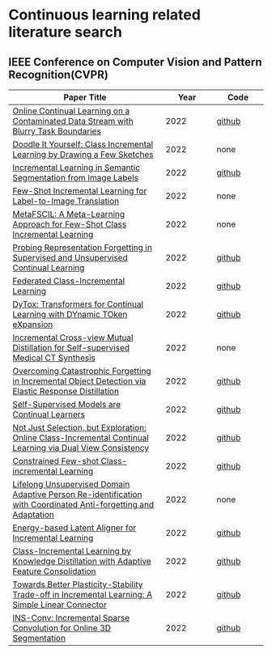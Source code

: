 # Continuous learning related literature search
## IEEE Conference on Computer Vision and Pattern Recognition(CVPR)
<table>
  <colgroup>
    <col style="width:60%">
    <col style="width:20%">
    <col style="width:20%">
  </colgroup>
  <thead>
    <tr>
      <th>Paper Title</th>
      <th>Year</th>
      <th>Code</th>
    </tr>
  </thead>
  <tbody>
    <tr>
        <td><a href="https://openaccess.thecvf.com/content/CVPR2022/papers/Bang_Online_Continual_Learning_on_a_Contaminated_Data_Stream_With_Blurry_CVPR_2022_paper.pdf">Online Continual Learning on a Contaminated Data Stream with Blurry Task Boundaries</a></td>
        <td>2022</td>
        <td><a href="https://github.com/clovaai/puridiver">github</a></td>
    </tr>
    <tr>
        <td><a href="https://openaccess.thecvf.com/content/CVPR2022/papers/Bhunia_Doodle_It_Yourself_Class_Incremental_Learning_by_Drawing_a_Few_CVPR_2022_paper.pdf">Doodle It Yourself: Class Incremental Learning by Drawing a Few Sketches</a></td>
        <td>2022</td>
        <td>none</td>
    </tr>
    <tr>
        <td><a href="https://openaccess.thecvf.com/content/CVPR2022/papers/Cermelli_Incremental_Learning_in_Semantic_Segmentation_From_Image_Labels_CVPR_2022_paper.pdf">Incremental                 Learning in Semantic Segmentation from Image Labels</a></td>
        <td>2022</td>
        <td><a href="https://github.com/fcdl94/WILSON">github</a></td>
    </tr>
    <tr>
         <td><a href="https://openaccess.thecvf.com/content/CVPR2022/supplemental/Chen_Few-Shot_Incremental_Learning_CVPR_2022_supplemental.pdf">Few-Shot Incremental Learning for Label-to-Image Translation</a></td>
        <td>2022</td>
        <td>none</td>
    </tr>
    <tr>
        <td><a href="https://openaccess.thecvf.com/content/CVPR2022/papers/Chi_MetaFSCIL_A_Meta-Learning_Approach_for_Few-Shot_Class_Incremental_Learning_CVPR_2022_paper.pdf">MetaFSCIL: A Meta-Learning Approach for Few-Shot Class Incremental Learning</a></td>
        <td>2022</td>
        <td>none</td>
    </tr>
    <tr>
        <td><a href="https://openaccess.thecvf.com/content/CVPR2022/papers/Davari_Probing_Representation_Forgetting_in_Supervised_and_Unsupervised_Continual_Learning_CVPR_2022_paper.pdf">Probing Representation Forgetting in Supervised and Unsupervised Continual Learning</a></td>
        <td>2022</td>
        <td><a href="https://github.com/rezazzr/Probing-Representation-Forgetting">github</a></td>
    </tr>
    <tr>
        <td><a href="https://openaccess.thecvf.com/content/CVPR2022/papers/Dong_Federated_Class-Incremental_Learning_CVPR_2022_paper.pdf">Federated Class-Incremental Learning</a></td>
        <td>2022</td>
        <td><a href="https://github.com/conditionWang/FCIL">github</a></td>
    </tr>
    <tr>
        <td><a href="https://openaccess.thecvf.com/content/CVPR2022/papers/Douillard_DyTox_Transformers_for_Continual_Learning_With_DYnamic_TOken_eXpansion_CVPR_2022_paper.pdf">DyTox: Transformers for Continual Learning with DYnamic TOken eXpansion</a></td>
        <td>2022</td>
        <td><a href="https://github.com/arthurdouillard/dytox">github</a></td>
    </tr>
    <tr>
        <td><a href="https://openaccess.thecvf.com/content/CVPR2022/papers/Fang_Incremental_Cross-View_Mutual_Distillation_for_Self-Supervised_Medical_CT_Synthesis_CVPR_2022_paper.pdf">Incremental Cross-view Mutual Distillation for Self-supervised Medical CT Synthesis</a></td>
        <td>2022</td>
        <td>none</td>
    </tr>
    <tr>
        <td><a href="https://openaccess.thecvf.com/content/CVPR2022/papers/Feng_Overcoming_Catastrophic_Forgetting_in_Incremental_Object_Detection_via_Elastic_Response_CVPR_2022_paper.pdf">Overcoming Catastrophic Forgetting in Incremental Object Detection
via Elastic Response Distillation</a></td>
        <td>2022</td>
        <td><a href="https://github.com/Hi-FT/ERD">github</a></td>
    </tr>
    <tr>
        <td><a href="https://openaccess.thecvf.com/content/CVPR2022/papers/Fini_Self-Supervised_Models_Are_Continual_Learners_CVPR_2022_paper.pdf">Self-Supervised Models are Continual Learners</a></td>
        <td>2022</td>
        <td><a href="https://github.com/DonkeyShot21/cassle">github</a></td>
    </tr>
    <tr>
        <td><a href="https://openaccess.thecvf.com/content/CVPR2022/papers/Gu_Not_Just_Selection_but_Exploration_Online_Class-Incremental_Continual_Learning_via_CVPR_2022_paper.pdf">Not Just Selection, but Exploration: Online Class-Incremental Continual Learning via Dual View Consistency</a></td>
        <td>2022</td>
        <td><a href="https://github.com/YananGu/DVC">github</a></td>
    </tr>
    <tr>
        <td><a href="https://openaccess.thecvf.com/content/CVPR2022/papers/Hersche_Constrained_Few-Shot_Class-Incremental_Learning_CVPR_2022_paper.pdf">Constrained Few-shot Class-incremental Learning</a></td>
        <td>2022</td>
        <td><a href="https://github.com/IBM/constrained-FSCIL">github</a></td>
    </tr>
    <tr>
        <td><a href="https://openaccess.thecvf.com/content/CVPR2022/papers/Huang_Lifelong_Unsupervised_Domain_Adaptive_Person_Re-Identification_With_Coordinated_Anti-Forgetting_and_CVPR_2022_paper.pdf">Lifelong Unsupervised Domain Adaptive Person Re-identification with Coordinated Anti-forgetting and Adaptation</a></td>
        <td>2022</td>
        <td>none</td>
    </tr>
    <tr>
        <td><a href="https://openaccess.thecvf.com/content/CVPR2022/papers/Joseph_Energy-Based_Latent_Aligner_for_Incremental_Learning_CVPR_2022_paper.pdf">Energy-based Latent Aligner for Incremental Learning</a></td>
        <td>2022</td>
        <td><a href="https://github.com/JosephKJ/ELI">github</a></td>
    </tr>
    <tr>
        <td><a href="https://openaccess.thecvf.com/content/CVPR2022/papers/Kang_Class-Incremental_Learning_by_Knowledge_Distillation_With_Adaptive_Feature_Consolidation_CVPR_2022_paper.pdf">Class-Incremental Learning by Knowledge Distillation with Adaptive Feature Consolidation</a></td>
        <td>2022</td>
        <td><a href="https://github.com/kminsoo/AFC">github</a></td>
    </tr>
    <tr>
        <td><a href="https://openaccess.thecvf.com/content/CVPR2022/papers/Lin_Towards_Better_Plasticity-Stability_Trade-Off_in_Incremental_Learning_A_Simple_Linear_CVPR_2022_paper.pdf">Towards Better Plasticity-Stability Trade-off in Incremental Learning: A Simple
Linear Connector</a></td>
        <td>2022</td>
        <td><a href="https://github.com/lingl1024/Connector">github</a></td>
    </tr>
    <tr>
        <td><a href="https://openaccess.thecvf.com/content/CVPR2022/papers/Liu_INS-Conv_Incremental_Sparse_Convolution_for_Online_3D_Segmentation_CVPR_2022_paper.pdf">INS-Conv: Incremental Sparse Convolution for Online 3D Segmentation</a></td>
        <td>2022</td>
        <td><a href=": https://github.com/THU-luvision/INS-Conv">github</a></td>
    </tr>
